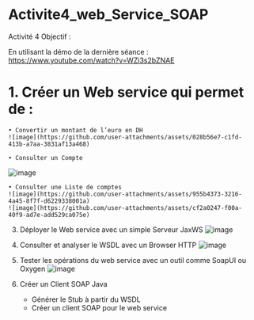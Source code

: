 # Activite4_web_Service_SOAP
Activité 4
Objectif :
 
En utilisant la démo de la dernière séance : https://www.youtube.com/watch?v=WZi3s2bZNAE

# 1. Créer un Web service qui permet de : 
    • Convertir un montant de l’euro en DH
    ![image](https://github.com/user-attachments/assets/028b56e7-c1fd-413b-a7aa-3831af13a468)

    • Consulter un Compte
   ![image](https://github.com/user-attachments/assets/53935108-79f6-41f5-b5e7-a2cf79647d58)

    • Consulter une Liste de comptes
    ![image](https://github.com/user-attachments/assets/955b4373-3216-4a45-8f7f-d6229338001a)
    ![image](https://github.com/user-attachments/assets/cf2a0247-f00a-40f9-ad7e-add529ca075e)


3. Déployer le Web service avec un simple Serveur JaxWS
   ![image](https://github.com/user-attachments/assets/f2470e1b-803f-4e3f-8706-3c04adfe60d1)

5. Consulter et analyser le WSDL avec un Browser HTTP
   ![image](https://github.com/user-attachments/assets/bb34505a-521b-4484-a2bd-d3c0ad96c023)

7. Tester les opérations du web service avec un outil comme SoapUI ou Oxygen
   ![image](https://github.com/user-attachments/assets/3f2e54bc-7751-4aa7-825b-6994ad4cdac2)

9. Créer un Client SOAP Java
      - Générer le Stub à partir du WSDL
      - Créer un client SOAP pour le web service
        

